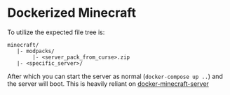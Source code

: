 # Dockerized Minecraft

To utilize the expected file tree is:

```
minecraft/
   |- modpacks/
        |- <server_pack_from_curse>.zip
   |- <specific_server>/
```

After which you can start the server as normal (`docker-compose up ..`) and the server will boot. This is heavily reliant on [docker-minecraft-server](https://github.com/itzg/docker-minecraft-server)
